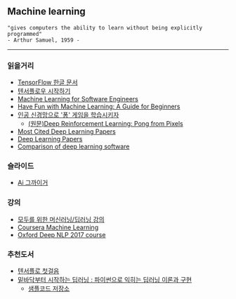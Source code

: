## Machine learning
```
"gives computers the ability to learn without being explicitly programmed"
- Arthur Samuel, 1959 -
```
-----------------
### 읽을거리
  - [TensorFlow 한글 문서](https://www.gitbook.com/book/tensorflowkorea/tensorflow-kr/details)
  - [텐서플로우 시작하기](https://gist.github.com/haje01/202ac276bace4b25dd3f)
  - [Machine Learning for Software Engineers](https://github.com/ZuzooVn/machine-learning-for-software-engineers)
  - [Have Fun with Machine Learning: A Guide for Beginners](https://github.com/humphd/have-fun-with-machine-learning)
  - [인공 신경망으로 '퐁' 게임을 학습시키자](http://keunwoochoi.blogspot.kr/2016/06/andrej-karpathy.html)
    - [(원문)Deep Reinforcement Learning: Pong from Pixels](http://karpathy.github.io/2016/05/31/rl/)
  - [Most Cited Deep Learning Papers](https://github.com/terryum/awesome-deep-learning-papers)
  - [Deep Learning Papers](https://github.com/sbrugman/deep-learning-papers)
   - [Comparison of deep learning software](https://en.wikipedia.org/wiki/Comparison_of_deep_learning_software)
   
### 슬라이드
  - [Ai 그까이거](http://www.slideshare.net/dhrim/ai-70388526)

### 강의
  - [모두를 위한 머신러닝/딥러닝 강의](https://hunkim.github.io/ml/)
  - [Coursera Machine Learning](https://www.coursera.org/learn/machine-learning)
  - [Oxford Deep NLP 2017 course](https://github.com/oxford-cs-deepnlp-2017/lectures)

### 추천도서
  - [텐서플로 첫걸음](http://book.naver.com/bookdb/book_detail.nhn?bid=10961940)
  - [밑바닥부터 시작하는 딥러닝 : 파이썬으로 익히는 딥러닝 이론과 구현](http://book.naver.com/bookdb/book_detail.nhn?bid=11492334)
    - [샘플코드 저장소](https://github.com/WegraLee/deep-learning-from-scratch)
